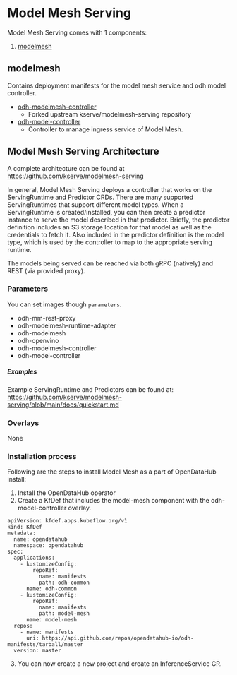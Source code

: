 # Model Mesh Serving

Model Mesh Serving comes with 1 components:

1. [modelmesh](#modelmesh)

## modelmesh

Contains deployment manifests for the model mesh service and odh model controller.
- [odh-modelmesh-controller](https://github.com/opendatahub-io/modelmesh-serving)
  - Forked upstream kserve/modelmesh-serving repository
- [odh-model-controller](https://github.com/opendatahub-io/odh-model-controller)
  - Controller to manage ingress service of Model Mesh.


## Model Mesh Serving Architecture

A complete architecture can be found at https://github.com/kserve/modelmesh-serving

In general, Model Mesh Serving deploys a controller that works on the ServingRuntime and Predictor CRDs.  There are many
supported ServingRuntimes that support different model types.  When a ServingRuntime is created/installed, you can then
create a predictor instance to serve the model described in that predictor.  Briefly, the predictor definition includes
an S3 storage location for that model as well as the credentials to fetch it.  Also included in the predictor definition
is the model type, which is used by the controller to map to the appropriate serving runtime.

The models being served can be reached via both gRPC (natively) and REST (via provided proxy).

### Parameters

You can set images though `parameters`.
- odh-mm-rest-proxy
- odh-modelmesh-runtime-adapter
- odh-modelmesh
- odh-openvino
- odh-modelmesh-controller
- odh-model-controller


##### Examples

Example ServingRuntime and Predictors can be found at:  https://github.com/kserve/modelmesh-serving/blob/main/docs/quickstart.md

### Overlays

None

### Installation process

Following are the steps to install Model Mesh as a part of OpenDataHub install:

1. Install the OpenDataHub operator
2. Create a KfDef that includes the model-mesh component with the odh-model-controller overlay.
   
```
apiVersion: kfdef.apps.kubeflow.org/v1
kind: KfDef
metadata:
  name: opendatahub
  namespace: opendatahub
spec:
  applications:
    - kustomizeConfig:
        repoRef:
          name: manifests
          path: odh-common
      name: odh-common
    - kustomizeConfig:
        repoRef:
          name: manifests
          path: model-mesh
      name: model-mesh
  repos:
    - name: manifests
      uri: https://api.github.com/repos/opendatahub-io/odh-manifests/tarball/master
  version: master

```

3. You can now create a new project and create an InferenceService CR.
